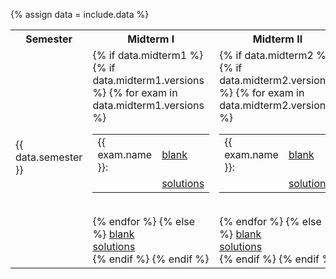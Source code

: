 {% assign data = include.data %}
<table class="asst-table">
<tr><th>Semester</th><th>Midterm I</th><th>Midterm II</th><th>Midterm III</th></tr>
<tr>
	<td>{{ data.semester }}</td>
	<td> 
    {% if data.midterm1 %}
	{% if data.midterm1.versions %}
		{% for exam in data.midterm1.versions %}
		<table class="inner"><tr><td>{{ exam.name }}:</td><td><a href="{{ data.home }}/{{ exam.blank }}">blank</a></td></tr>
			<tr><td></td><td><a href="{{ data.home }}/{{ exam.solutions }}">solutions</a></td></tr>
		</table><br>
		{% endfor %}
	{% else %}
		<a href="{{ data.home }}/{{ data.midterm1.blank }}">blank</a><br>
		<a href="{{ data.home }}/{{ data.midterm1.solutions }}">solutions</a><br>
	{% endif %}	
	{% endif %}	
	</td>
	<td> 
    {% if data.midterm2 %}
	{% if data.midterm2.versions %}
		{% for exam in data.midterm2.versions %}		
		<table class="inner"><tr><td>{{ exam.name }}:</td><td><a href="{{ data.home }}/{{ exam.blank }}">blank</a></td></tr>
			<tr><td></td><td><a href="{{ data.home }}/{{ exam.solutions }}">solutions</a></td></tr>
		</table><br>
		{% endfor %}
	{% else %}
		<a href="{{ data.home }}/{{ data.midterm2.blank }}">blank</a><br>
		<a href="{{ data.home }}/{{ data.midterm2.solutions }}">solutions</a><br>
	{% endif %}	
	{% endif %}	
	</td>
	<td> 
    {% if data.midterm3 %}
	{% if data.midterm3.versions %}
		{% for exam in data.midterm3.versions %}		
		<table class="inner"><tr><td>{{ exam.name }}:</td><td><a href="{{ data.home }}/{{ exam.blank }}">blank</a></td></tr>
			<tr><td></td><td><a href="{{ data.home }}/{{ exam.solutions }}">solutions</a></td></tr>
		</table><br>
		{% endfor %}
	{% else %}
		<a href="{{ data.home }}/{{ data.midterm3.blank }}">blank</a><br>
		<a href="{{ data.home }}/{{ data.midterm3.solutions }}">solutions</a><br>
	{% endif %}	
	{% endif %}	
	</td>
</tr>
